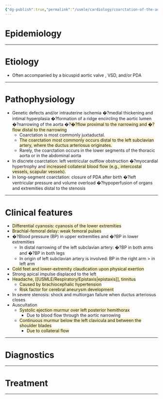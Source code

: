 ```yaml
---
{"dg-publish":true,"permalink":"/usmle/cardiology/coarctation-of-the-aorta/"}
---
```


# Epidemiology


---
# Etiology
- Often accompanied by a bicuspid aortic valve , VSD, and/or PDA

---
# Pathophysiology
- Genetic defects and/or intrauterine ischemia �?medial thickening and intimal hyperplasia �?formation of a ridge encircling the aortic lumen �?narrowing of the aorta �?<span style="background:rgba(240, 200, 0, 0.2)">�?flow proximal to the narrowing and �?flow distal to the narrowing </span>
	- Coarctation is most commonly juxtaductal.
	- <span style="background:rgba(240, 200, 0, 0.2)">The coarctation most commonly occurs distal to the left subclavian artery, where the ductus arteriosus originates.</span>
	- Rarely, the coarctation occurs in the lower segments of the thoracic aorta or in the abdominal aorta
- In discrete coarctation: left ventricular outflow obstruction �?myocardial hypertrophy and <span style="background:rgba(240, 200, 0, 0.2)">increased collateral blood flow (e.g., intercostal vessels, scapular vessels).</span>
- In long-segment coarctation: closure of PDA after birth �?left ventricular pressure and volume overload �?hypoperfusion of organs and extremities distal to the stenosis

---
# Clinical features
- <span style="background:rgba(240, 200, 0, 0.2)">Differential cyanosis: cyanosis of the lower extremities </span>
- <span style="background:rgba(240, 200, 0, 0.2)">Brachial-femoral delay: weak femoral pulses</span>
- �?Blood pressure (BP) in upper extremities and �?BP in lower extremities
	- In distal narrowing of the left subclavian artery: �?BP in both arms and �?BP in both legs
	- In origin of left subclavian artery is involved: BP in the right arm > in left arm 
- <span style="background:rgba(240, 200, 0, 0.2)">Cold feet and lower-extremity claudication upon physical exertion</span>
- Strong apical impulse displaced to the left
- <span style="background:rgba(240, 200, 0, 0.2)">Headache, [[USMLE/Respiratory/Epistaxis\|epistaxis]], tinnitus </span>
	- <span style="background:rgba(240, 200, 0, 0.2)">Caused by brachiocephalic hypertension</span>
	- <span style="background:rgba(240, 200, 0, 0.2)">Risk factor for cerebral aneurysm development</span>
- In severe stenosis: shock and multiorgan failure when ductus arteriosus closes 
- Auscultation
	- <span style="background:rgba(240, 200, 0, 0.2)">Systolic ejection murmur over left posterior hemithorax</span>
		- Due to blood flow through the aortic narrowing
	- <span style="background:rgba(240, 200, 0, 0.2)">Continuous murmur below the left clavicula and between the shoulder blades </span>
		- <span style="background:rgba(240, 200, 0, 0.2)">Due to collateral flow</span>

---
# Diagnostics


---
# Treatment


---

